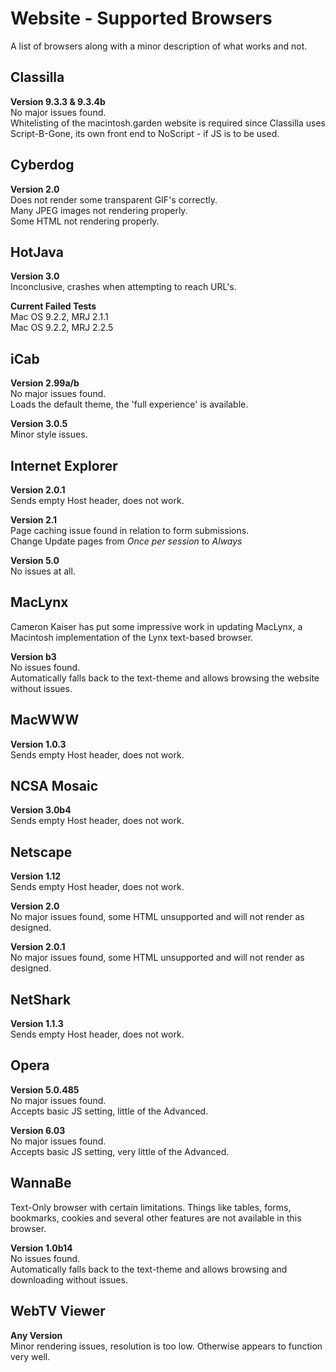 # Website - Supported Browsers
A list of browsers along with a minor description of what works and not.

## Classilla
**Version 9.3.3 & 9.3.4b**  
No major issues found.  
Whitelisting of the macintosh.garden website is required since Classilla uses Script-B-Gone, its own front end to NoScript - if JS is to be used.

## Cyberdog
**Version 2.0**  
Does not render some transparent GIF's correctly.  
Many JPEG images not rendering properly.  
Some HTML not rendering properly.

## HotJava
**Version 3.0**  
Inconclusive, crashes when attempting to reach URL's.

**Current Failed Tests**  
Mac OS 9.2.2, MRJ 2.1.1  
Mac OS 9.2.2, MRJ 2.2.5

## iCab
**Version 2.99a/b**  
No major issues found.  
Loads the default theme, the 'full experience' is available.

**Version 3.0.5**  
Minor style issues.

## Internet Explorer
**Version 2.0.1**  
Sends empty Host header, does not work.

**Version 2.1**  
Page caching issue found in relation to form submissions.  
Change Update pages from *Once per session* to *Always*

**Version 5.0**  
No issues at all.

## MacLynx
Cameron Kaiser has put some impressive work in updating MacLynx, a Macintosh implementation of the Lynx text-based browser.

**Version b3**  
No issues found.  
Automatically falls back to the text-theme and allows browsing the website without issues.

## MacWWW
**Version 1.0.3**  
Sends empty Host header, does not work.

## NCSA Mosaic
**Version 3.0b4**  
Sends empty Host header, does not work.

## Netscape
**Version 1.12**  
Sends empty Host header, does not work.

**Version 2.0**  
No major issues found, some HTML unsupported and will not render as designed.

**Version 2.0.1**  
No major issues found, some HTML unsupported and will not render as designed.

## NetShark
**Version 1.1.3**  
Sends empty Host header, does not work.

## Opera
**Version 5.0.485**  
No major issues found.  
Accepts basic JS setting, little of the Advanced.

**Version 6.03**  
No major issues found.  
Accepts basic JS setting, very little of the Advanced.

## WannaBe
Text-Only browser with certain limitations. Things like tables, forms, bookmarks, cookies and several other features are not available in this browser.

**Version 1.0b14**  
No issues found.  
Automatically falls back to the text-theme and allows browsing and downloading without issues.

## WebTV Viewer
**Any Version**  
Minor rendering issues, resolution is too low. Otherwise appears to function very well.
